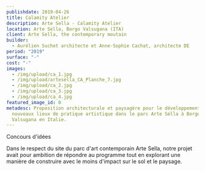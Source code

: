 ```yaml
---
publishdate: 2019-04-26
title: Calamity Atelier
description: Arte Sella - Calamity Atelier
location: Arte Sella, Borgo Valsugana (ITA)
client: Arte Sella, the contemporary moutain
builder:
  - Aurélien Suchet architecte et Anne-Sophie Cachat, architecte DE
period: "2019"
surface: "-"
cost: "-"
images:
  - /img/upload/ca_1.jpg
  - /img/upload/artesella_CA_Planche_7.jpg
  - /img/upload/ca_2.jpg
  - /img/upload/ca_3.jpg
  - /img/upload/ca_4.jpg
featured_image_id: 0
metadesc: Proposition architecturale et paysagère pour le développement de
  nouveaux lieux de pratique artistique dans le parc Arte Sella à Borgo
  Valsugana en Italie.
---
```


Concours d'idées

Dans le respect du site du parc d'art contemporain Arte Sella, notre projet avait pour ambition de répondre au programme tout en explorant une manière de construire avec le moins d'impact sur le sol et le paysage.
